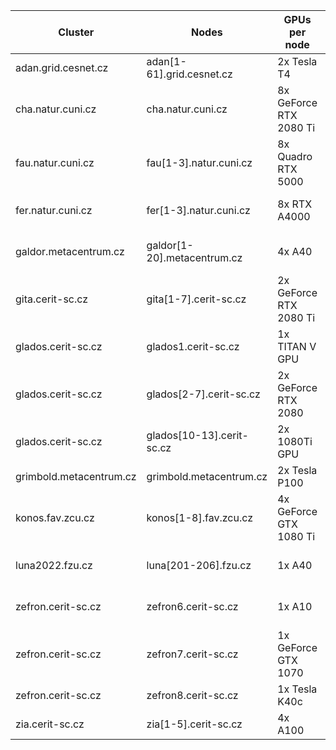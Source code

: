 | Cluster                 | Nodes                       | GPUs per node           | Mem<br/> [MiB] | compute<br/> capability | CuDNN | `gpu_cap` |
|-------------------------|-----------------------------|-------------------------|------------|-------------------------|-------|-----------|
| adan.grid.cesnet.cz     | adan[1-61].grid.cesnet.cz   | 2x Tesla T4            | 15 109 | 7.5 | YES | sm_75 |
| cha.natur.cuni.cz       | cha.natur.cuni.cz           | 8x GeForce RTX 2080 Ti | 11 019 | 7.5 | YES | cuda35,cuda61,<br/>cuda75 |
| fau.natur.cuni.cz       | fau[1-3].natur.cuni.cz      | 8x Quadro RTX 5000     | 16 125 | 7.5 | YES | cuda35,cuda61,<br/>cuda75 |
| fer.natur.cuni.cz       | fer[1-3].natur.cuni.cz      | 8x RTX A4000           | 16 117 | 8.6 | YES | cuda35,cuda61,<br/>cuda75,cuda80,<br/>cuda86 |
| galdor.metacentrum.cz   | galdor[1-20].metacentrum.cz | 4x A40                 | 45 634 | 8.6 | YES | cuda35,cuda61,<br/>cuda75,cuda80,<br/>cuda86 |
| gita.cerit-sc.cz        | gita[1-7].cerit-sc.cz       | 2x GeForce RTX 2080 Ti | 11 019 | 7.5 | YES | cuda35,cuda61,<br/>cuda75 |
| glados.cerit-sc.cz      | glados1.cerit-sc.cz         | 1x TITAN V GPU         | 12 066 | 7.0 | YES | cuda35,cuda61,<br/>cuda70 |
| glados.cerit-sc.cz      | glados[2-7].cerit-sc.cz     | 2x GeForce RTX 2080    |  7 982 | 7.5 | YES | cuda35,cuda61,<br/>cuda75 |
| glados.cerit-sc.cz      | glados[10-13].cerit-sc.cz   | 2x 1080Ti GPU          | 11 178 | 6.1 | YES | cuda35,cuda61 |
| grimbold.metacentrum.cz | grimbold.metacentrum.cz     | 2x Tesla P100          | 12 198 | 6.0 | YES | cuda35, cuda60 |
| konos.fav.zcu.cz        | konos[1-8].fav.zcu.cz       | 4x GeForce GTX 1080 Ti | 11 178 | 6.1 | YES | cuda35,cuda61 |
| luna2022.fzu.cz         | luna[201-206].fzu.cz        | 1x A40                 | 45 634 | 8.6 | YES | cuda35,cuda61,<br/>cuda75,cuda80,<br/>cuda86 |
| zefron.cerit-sc.cz      | zefron6.cerit-sc.cz         | 1x A10                 | 22 731 | 8.6 | YES | cuda35,cuda61,<br/>cuda75,cuda80,<br/>cuda86 |
| zefron.cerit-sc.cz      | zefron7.cerit-sc.cz         | 1x GeForce GTX 1070    |  8 119 | 3.5 | YES | cuda35, cuda61 |
| zefron.cerit-sc.cz      | zefron8.cerit-sc.cz         | 1x Tesla K40c          | 11 441 | 3.5 | YES | cuda35 |
| zia.cerit-sc.cz         | zia[1-5].cerit-sc.cz        | 4x A100                | 40 536 | 8.0 | YES | cuda35,cuda61,<br/>cuda75,cuda80 |


